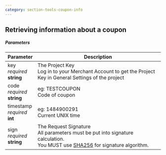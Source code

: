 ```yaml
---
category: section-tools-coupon-info
---
```

## Retrieving information about a coupon

##### Parameters

|Parameter|Description|
|---|---|
|key<br> *required*<br> **string**|The Project Key <br> Log in to your Merchant Account to get the Project Key in General Settings of the project|
|code<br> *required*<br> **string**|eg: TESTCOUPON<br> Code of coupon|
|timestamp<br> *required*<br> **int**|eg: 1484900291<br> Current UNIX time|
|sign<br> *required*<br> **string**|The Request Signature<br> All parameters must be put into signature calculation.<br> You MUST use [SHA256](/signature-calculation) for signature algorithm.|